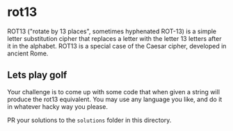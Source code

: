 # rot13

ROT13 ("rotate by 13 places", sometimes hyphenated ROT-13) is a simple letter
substitution cipher that replaces a letter with the letter 13 letters after it
in the alphabet. ROT13 is a special case of the Caesar cipher, developed in
ancient Rome.

## Lets play golf

Your challenge is to come up with some code that when given a string will
produce the rot13 equivalent. You may use any language you like, and do it in
whatever hacky way you please.

PR your solutions to the `solutions` folder in this directory.
